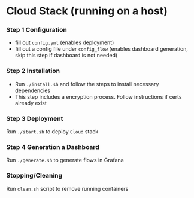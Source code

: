 # Cloud Stack (running on a host)

### Step 1 Configuration
- fill out `config.yml` (enables deployment)
- fill out a config file under `config_flow` (enables dashboard generation, skip this step if dashboard is not needed)

### Step 2 Installation
- Run `./install.sh` and follow the steps to install necessary dependencies
- This step includes a encryption process. Follow instructions if certs already exist

### Step 3 Deployment
Run `./start.sh` to deploy `Cloud` stack

### Step 4 Generation a Dashboard
Run `./generate.sh` to generate flows in Grafana

### Stopping/Cleaning
Run `clean.sh` script to remove running containers